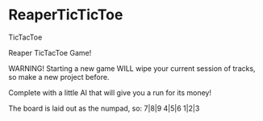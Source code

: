 # ReaperTicTicToe
TicTacToe

Reaper TicTacToe Game! 

WARNING! Starting a new game WILL wipe your current session of tracks, so make a new project before. 

Complete with a little AI that will give you a run for its money! 

The board is laid out as the numpad, so: 
7|8|9
4|5|6
1|2|3
